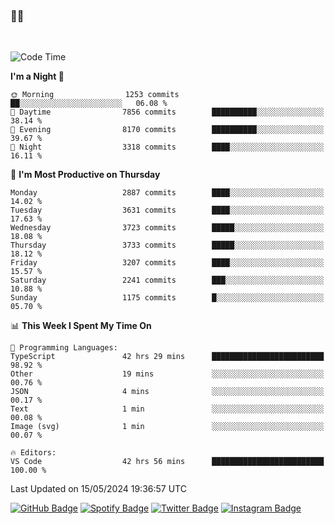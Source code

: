 ### 🤙🍺

<!-- <a href="https://github-readme-stats.vercel.app/api?username=hzak2xx&count_private=true&show_icons=true&theme=dracula">
  <img align="center" src="https://github-readme-stats.vercel.app/api?username=hzak2xx&count_private=true&show_icons=true&theme=dracula" />
</a>
</br> -->
</br>

<!--START_SECTION:waka-->
![Code Time](http://img.shields.io/badge/Code%20Time-3%2C317%20hrs%2033%20mins-blue)

**I'm a Night 🦉** 

```text
🌞 Morning                1253 commits        ██░░░░░░░░░░░░░░░░░░░░░░░   06.08 % 
🌆 Daytime                7856 commits        ██████████░░░░░░░░░░░░░░░   38.14 % 
🌃 Evening                8170 commits        ██████████░░░░░░░░░░░░░░░   39.67 % 
🌙 Night                  3318 commits        ████░░░░░░░░░░░░░░░░░░░░░   16.11 % 
```
📅 **I'm Most Productive on Thursday** 

```text
Monday                   2887 commits        ████░░░░░░░░░░░░░░░░░░░░░   14.02 % 
Tuesday                  3631 commits        ████░░░░░░░░░░░░░░░░░░░░░   17.63 % 
Wednesday                3723 commits        █████░░░░░░░░░░░░░░░░░░░░   18.08 % 
Thursday                 3733 commits        █████░░░░░░░░░░░░░░░░░░░░   18.12 % 
Friday                   3207 commits        ████░░░░░░░░░░░░░░░░░░░░░   15.57 % 
Saturday                 2241 commits        ███░░░░░░░░░░░░░░░░░░░░░░   10.88 % 
Sunday                   1175 commits        █░░░░░░░░░░░░░░░░░░░░░░░░   05.70 % 
```


📊 **This Week I Spent My Time On** 

```text
💬 Programming Languages: 
TypeScript               42 hrs 29 mins      █████████████████████████   98.92 % 
Other                    19 mins             ░░░░░░░░░░░░░░░░░░░░░░░░░   00.76 % 
JSON                     4 mins              ░░░░░░░░░░░░░░░░░░░░░░░░░   00.17 % 
Text                     1 min               ░░░░░░░░░░░░░░░░░░░░░░░░░   00.08 % 
Image (svg)              1 min               ░░░░░░░░░░░░░░░░░░░░░░░░░   00.07 % 

🔥 Editors: 
VS Code                  42 hrs 56 mins      █████████████████████████   100.00 % 
```


 Last Updated on 15/05/2024 19:36:57 UTC
<!--END_SECTION:waka-->

[![GitHub Badge](https://img.shields.io/badge/GitHub-100000?style=for-the-badge&logo=github&logoColor=white)](https://github.com/hzak2xx)
[![Spotify Badge](https://img.shields.io/badge/Spotify-1ED760?&style=for-the-badge&logo=spotify&logoColor=white)](https://open.spotify.com/user/uf90s6sbbh75a1mt44clkhkvf)
[![Twitter Badge](https://img.shields.io/badge/Twitter-1DA1F2?style=for-the-badge&logo=twitter&logoColor=white)](https://twitter.com/hzak2xx)
[![Instagram Badge](https://img.shields.io/badge/Instagram-E4405F?style=for-the-badge&logo=instagram&logoColor=white)](https://www.instagram.com/hzak2xx/)
